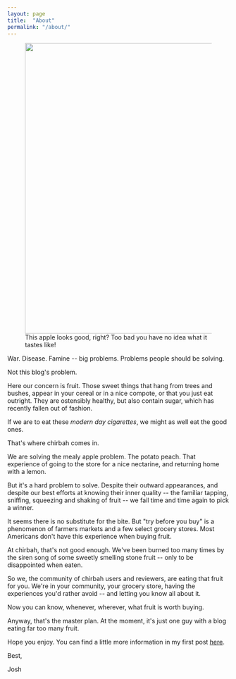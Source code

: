 ```yaml
---
layout: page
title:  "About"
permalink: "/about/"
---
```


<figure>
    <img style="width: 660px;" src="https://d2lm6fxwu08ot6.cloudfront.net/img-thumbs/960w/ZHNG376V5P.jpg"/>
    <figcaption>This apple looks good, right? Too bad you have no idea what it tastes like!</figcaption>
</figure>

War. Disease. Famine -- big problems. Problems people should be solving.

Not this blog's problem.

Here our concern is fruit. Those sweet things that hang from trees and bushes, appear in your cereal or in a nice compote,
or that you just eat outright.
 They are ostensibly healthy, but also contain sugar, which has recently fallen out of fashion.

If we are to eat these <em>modern day cigarettes</em>, we might as well eat the good ones.

That's where chirbah comes in.

We are solving the mealy apple problem. The potato peach. That experience of going to the store for a nice nectarine,
and returning home with a lemon.

But it's a hard problem to solve. Despite their outward appearances,
and despite our best efforts at knowing their inner quality --  the familiar tapping, sniffing, squeezing and shaking of fruit --
we fail time and time again to pick a winner.

It seems there is no substitute for the bite. But "try before you buy" is a phenomenon of farmers markets and a few
select grocery stores. Most Americans don't have this experience when buying fruit.

At chirbah, that's not good enough. We've been burned too many times by the
siren song of some sweetly smelling stone fruit -- only to be disappointed when eaten.

So we, the community of chirbah users and reviewers, are eating that fruit for you. We're in your community, your
grocery store, having the experiences you'd rather avoid -- and letting you know all about it.

Now you can know, whenever, wherever, what fruit is worth buying.

Anyway, that's the master plan. At the moment, it's just one guy with a blog eating far too many fruit.

Hope you enjoy. You can find a little more information in my first post <a href="/welcome-to-chirbah.html">here</a>.

Best,

Josh